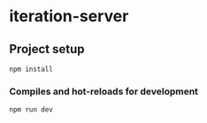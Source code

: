 # iteration-server

## Project setup
```
npm install
```

### Compiles and hot-reloads for development
```
npm run dev
```
